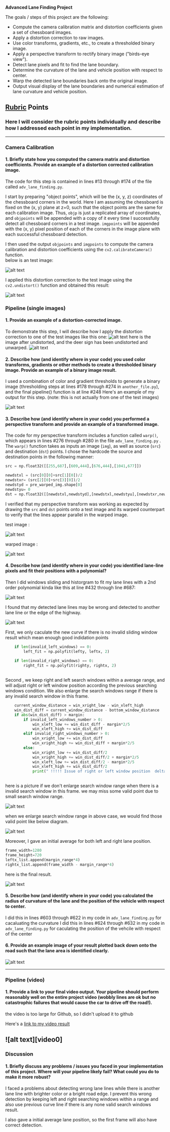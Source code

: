 
**Advanced Lane Finding Project**

The goals / steps of this project are the following:

* Compute the camera calibration matrix and distortion coefficients given a set of chessboard images.
* Apply a distortion correction to raw images.
* Use color transforms, gradients, etc., to create a thresholded binary image.
* Apply a perspective transform to rectify binary image ("birds-eye view").
* Detect lane pixels and fit to find the lane boundary.
* Determine the curvature of the lane and vehicle position with respect to center.
* Warp the detected lane boundaries back onto the original image.
* Output visual display of the lane boundaries and numerical estimation of lane curvature and vehicle position.

[//]: # (Image References)
[image0]: ./camera_cal/calibration13.jpg "Undistorted"
[image1]: ./output_images/calibration13.jpg "calibrated"
[image2]: ./test_images/test2.jpg "Road Transformed"
[image2_1]: ./output_images/undist_test2.jpg "Road Transformed"
[image3]: ./output_images/binary_test2.jpg "Binary Example"
[image4]: ./output_images/warped_test2.jpg "Warp Example"
[image5]: ./output_images/video_snapshot.png  "Fit Visual"
[image6]: ./output_images/video_snapshot_v2.png "v2 Output"
[image7]: ./output_images/video_snapshot_v4.png "v4 Output"
[image8]: ./output_images/v4_search_windows.png "v4_w Output"
[image9]: ./output_images/v5_search_windows.png "v5_w Output"
[video1]: ./project_video_output_v4.avi "Video"

## [Rubric](https://review.udacity.com/#!/rubrics/571/view) Points

### Here I will consider the rubric points individually and describe how I addressed each point in my implementation.  

---


### Camera Calibration

#### 1. Briefly state how you computed the camera matrix and distortion coefficients. Provide an example of a distortion corrected calibration image.

The code for this step is contained  in lines #13 through #174 of the file called `adv_lane_finding.py`.  

I start by preparing "object points", which will be the (x, y, z) coordinates of the chessboard corners in the world. Here I am assuming the chessboard is fixed on the (x, y) plane at z=0, such that the object points are the same for each calibration image.  Thus, `objp` is just a replicated array of coordinates, and `objpoints` will be appended with a copy of it every time I successfully detect all chessboard corners in a test image.  `imgpoints` will be appended with the (x, y) pixel position of each of the corners in the image plane with each successful chessboard detection.  

I then used the output `objpoints` and `imgpoints` to compute the camera calibration and distortion coefficients using the `cv2.calibrateCamera()` function.  
below is an test image:

![alt text][image0]

I applied this distortion correction to the test image using the `cv2.undistort()` function and obtained this result: 

![alt text][image1]


### Pipeline (single images)

#### 1. Provide an example of a distortion-corrected image.

To demonstrate this step, I will describe how I apply the distortion correction to one of the test images like this one:
![alt text][image2]
here is the image after undistorted, and the deer sign has been undistorted and unwarped.
![alt text][image2_1]

#### 2. Describe how (and identify where in your code) you used color transforms, gradients or other methods to create a thresholded binary image.  Provide an example of a binary image result.

I used a combination of color and gradient thresholds to generate a binary image (thresholding steps at lines #178 through #274 in `another_file.py`), and the final pipeline() function is at line #248  Here's an example of my output for this step.  (note: this is not actually from one of the test images)

![alt text][image3]

#### 3. Describe how (and identify where in your code) you performed a perspective transform and provide an example of a transformed image.

The code for my perspective transform includes a function called `warp()`, which appears in lines #276 through #280 in the file `adv_lane_finding.py` .  The `warp()` function takes as inputs an image (`img`), as well as source (`src`) and destination (`dst`) points.  I chose the hardcode the source and destination points in the following manner:

```python
src = np.float32([[255,687],[609,444],[676,444],[1041,677]])

newdstxl = (src[0][0]+src[1][0])/2
newdstxr= (src[2][0]+src[3][0])/2
newdstyd = pre_warped_img.shape[0]
newdstyu= 0 
dst = np.float32([[newdstxl,newdstyd],[newdstxl,newdstyu],[newdstxr,newdstyu],[newdstxr,newdstyd]])

```


I verified that my perspective transform was working as expected by drawing the `src` and `dst` points onto a test image and its warped counterpart to verify that the lines appear parallel in the warped image.

test image :

![alt text][image3]

warped image : 

![alt text][image4]

#### 4. Describe how (and identify where in your code) you identified lane-line pixels and fit their positions with a polynomial?

Then I did windows sliding  and historgram to fit my lane lines with a 2nd order polynomial kinda like this at line #432 through line #687:

![alt text][image5]

I found that my detected lane lines may be wrong and detected to another lane line or the edge of the highway.


![alt text][image6]

First, we only caculate the new curve if there is no invalid sliding window result which mean enough good indidation points
```python
	if len(invalid_left_windows) == 0:
		left_fit = np.polyfit(lefty, leftx, 2)
	
	if len(invalid_right_windows) == 0:
		right_fit = np.polyfit(righty, rightx, 2)
                
```

Second , we keep right and left search windows within a average range, and will adjust right or left window position according the previous searching windows condition.
We also enlarge the search windows range if there is any invalid search window in this frame.
```python
	current_window_distance = win_xright_low - win_xleft_high
	win_dist_diff = current_window_distance - bottom_window_distance
	if abs(win_dist_diff) > margin:
		if invalid_left_windows_number > 0:
			win_xleft_low += win_dist_diff - margin*2/5
			win_xleft_high += win_dist_diff
		elif invalid_right_windows_number > 0:
			win_xright_low += win_dist_diff
			win_xright_high += win_dist_diff + margin*2/5	
		else:
			win_xright_low += win_dist_diff/2
			win_xright_high += win_dist_diff/2 + margin*2/5		
			win_xleft_low += win_dist_diff/2 - margin*2/5
			win_xleft_high += win_dist_diff/2
			print(" !!!!! Issue of right or left window position  delta:",current_window_distance - 			
                
```
here is a picture if we don't enlarge search window range when there is a invalid search window in this frame.
we may miss some valid point due to small search window range.

![alt text][image8]

when we enlarge search window range in above case, we would find those valid point like below diagram.

![alt text][image9]

Moreover, I gave an initial average for both left and right lane position.
```python
frame_width=1280
frame_height=720
leftx_list.append(margin_range*4)
rightx_list.append(frame_width - margin_range*4)

```
here is the final result.

![alt text][image7]

#### 5. Describe how (and identify where in your code) you calculated the radius of curvature of the lane and the position of the vehicle with respect to center.

I did this in lines #603 through #622 in my code in `adv_lane_finding.py` for cacaluating the curvature
I did this in lines #624 through #632 in my code in `adv_lane_finding.py` for caculating the position of the vehcile with respect of the center

#### 6. Provide an example image of your result plotted back down onto the road such that the lane area is identified clearly.

![alt text][image7]

---

### Pipeline (video)

#### 1. Provide a link to your final video output.  Your pipeline should perform reasonably well on the entire project video (wobbly lines are ok but no catastrophic failures that would cause the car to drive off the road!).
the video is too large for Github, so I didn't upload it to github

Here's a [link to my video result](./project_video_output_v4.avi)

![alt text][video0]
---

### Discussion

#### 1. Briefly discuss any problems / issues you faced in your implementation of this project.  Where will your pipeline likely fail?  What could you do to make it more robust?

I faced a problems about detecting wrong lane lines while there is another lane line with brighter color or a bright road edge.
I prevent this wrong detection by keeping left and right searching windows within a range and also use previous curve line if there is any none valid search windows result.

I also gave a initial average lane position, so the first frame will also have correct detection.
